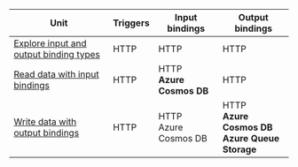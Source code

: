 |Unit  | Triggers  |Input bindings  |Output bindings  |
|---------|---------|---------|---------|
|[Explore input and output binding types](../2-explore-input-and-output-binding-types-portal-lesson.yml)     |   HTTP      |   HTTP      |   HTTP      |
|[Read data with input bindings](../4-read-data-with-input-bindings-portal-lesson.yml)     |   HTTP      |   HTTP<br/>**Azure Cosmos DB**      |  HTTP       |
|[Write data with output bindings](../6-write-data-with-output-bindings-portal-lesson.yml)     |   HTTP      |   HTTP<br/>Azure Cosmos DB       |   HTTP<br/>**Azure Cosmos DB<br/>Azure Queue Storage**      |
